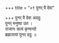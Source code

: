 +++
title = "०९ पुनर् वै देवा"

+++
पुनर् वै देवा अददुः  
पुनर् मनुष्या उत ।  
राजानः सत्यं कृण्वन्तो  
ब्रह्मजायां पुनर् ददुः ॥